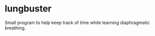 lungbuster
==========

Small program to help keep track of time while learning diaphragmatic breathing.
